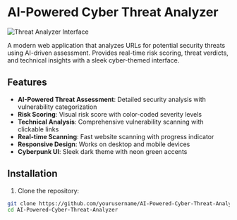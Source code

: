 # AI-Powered Cyber Threat Analyzer

![Threat Analyzer Interface](screenshot.png)

A modern web application that analyzes URLs for potential security threats using AI-driven assessment. Provides real-time risk scoring, threat verdicts, and technical insights with a sleek cyber-themed interface.

## Features

- **AI-Powered Threat Assessment**: Detailed security analysis with vulnerability categorization
- **Risk Scoring**: Visual risk score with color-coded severity levels
- **Technical Analysis**: Comprehensive vulnerability scanning with clickable links
- **Real-time Scanning**: Fast website scanning with progress indicator
- **Responsive Design**: Works on desktop and mobile devices
- **Cyberpunk UI**: Sleek dark theme with neon green accents

## Installation

1. Clone the repository:
```bash
git clone https://github.com/yourusername/AI-Powered-Cyber-Threat-Analyzer.git
cd AI-Powered-Cyber-Threat-Analyzer
